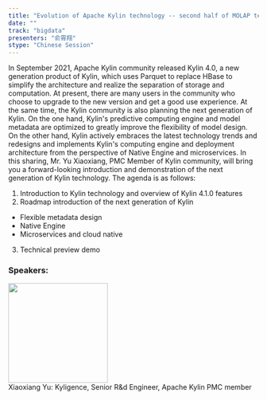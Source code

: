 ```yaml
---
title: "Evolution of Apache Kylin technology -- second half of MOLAP technology"
date: "" 
track: "bigdata"
presenters: "俞霄翔"
stype: "Chinese Session"
---
```

In September 2021, Apache Kylin community released Kylin 4.0, a new generation product of Kylin, which uses Parquet to replace HBase to simplify the architecture and realize the separation of storage and computation. At present, there are many users in the community who choose to upgrade to the new version and get a good use experience.
At the same time, the Kylin community is also planning the next generation of Kylin. On the one hand, Kylin's predictive computing engine and model metadata are optimized to greatly improve the flexibility of model design. On the other hand, Kylin actively embraces the latest technology trends and redesigns and implements Kylin's computing engine and deployment architecture from the perspective of Native Engine and microservices. In this sharing, Mr. Yu Xiaoxiang, PMC Member of Kylin community, will bring you a forward-looking introduction and demonstration of the next generation of Kylin technology. The agenda is as follows:
1. Introduction to Kylin technology and overview of Kylin 4.1.0 features
2. Roadmap introduction of the next generation of Kylin
- Flexible metadata design
- Native Engine
- Microservices and cloud native
3. Technical preview demo
 ### Speakers: 
 <img src="images/speaker/1144.png" width="200" /><br>Xiaoxiang Yu: Kyligence, Senior R&d Engineer, Apache Kylin PMC member

 